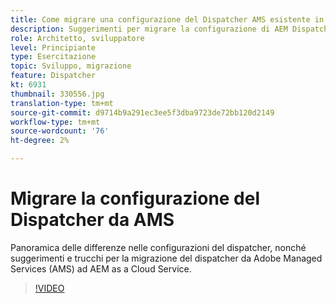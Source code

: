 ```yaml
---
title: Come migrare una configurazione del Dispatcher AMS esistente in AEM as a Cloud Service
description: Suggerimenti per migrare la configurazione di AEM Dispatcher da Adobe Managed Services (AMS) ad AEM as a Cloud Service.
role: Architetto, sviluppatore
level: Principiante
type: Esercitazione
topic: Sviluppo, migrazione
feature: Dispatcher
kt: 6931
thumbnail: 330556.jpg
translation-type: tm+mt
source-git-commit: d9714b9a291ec3ee5f3dba9723de72bb120d2149
workflow-type: tm+mt
source-wordcount: '76'
ht-degree: 2%

---
```



# Migrare la configurazione del Dispatcher da AMS

Panoramica delle differenze nelle configurazioni del dispatcher, nonché suggerimenti e trucchi per la migrazione del dispatcher da Adobe Managed Services (AMS) ad AEM as a Cloud Service.

>[!VIDEO](https://video.tv.adobe.com/v/330556/?quality=12&learn=on)